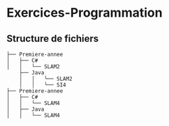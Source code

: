 # Exercices-Programmation

## Structure de fichiers

```
├── Premiere-annee
│   ├── C#
│   │   └── SLAM2
    ├── Java
    │   │   └── SLAM2
    │   │   └── SI4
├── Premiere-annee
│   ├── C#
│   │   └── SLAM4
│   ├── Java
│   │   └── SLAM4
```
